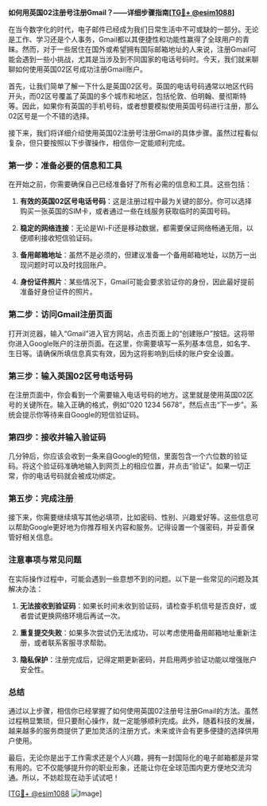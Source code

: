 **如何用英国02注册号注册Gmail？——详细步骤指南[[TG💪+ @esim1088](https://t.me/s/esim1088)]**

在当今数字化的时代，电子邮件已经成为我们日常生活中不可或缺的一部分。无论是工作、学习还是个人事务，Gmail都以其便捷性和功能性赢得了全球用户的青睐。然而，对于一些居住在国外或希望拥有国际邮箱地址的人来说，注册Gmail可能会遇到一些小挑战，尤其是当涉及到不同国家的电话号码时。今天，我们就来聊聊如何使用英国02区号成功注册Gmail账户。

首先，让我们简单了解一下什么是英国02区号。英国的电话号码通常以地区代码开头，而02区号覆盖了英国的多个城市和地区，包括伦敦、伯明翰、曼彻斯特等。因此，如果你有英国的手机号码，或者想要模拟使用英国号码进行注册，那么02区号是一个不错的选择。

接下来，我们将详细介绍使用英国02注册号注册Gmail的具体步骤。虽然过程看似复杂，但只要按照以下步骤操作，相信你一定能顺利完成。

### 第一步：准备必要的信息和工具

在开始之前，你需要确保自己已经准备好了所有必需的信息和工具。这些包括：

1. **有效的英国02区号电话号码**：这是注册过程中最为关键的部分。你可以选择购买一张英国的SIM卡，或者通过一些在线服务获取临时的英国号码。
   
2. **稳定的网络连接**：无论是Wi-Fi还是移动数据，都需要保证网络畅通无阻，以便顺利接收短信验证码。

3. **备用邮箱地址**：虽然不是必须的，但建议准备一个备用邮箱地址，以防万一出现问题时可以及时找回账户。

4. **身份证件照片**：某些情况下，Gmail可能会要求验证你的身份，因此最好提前准备好身份证件的照片。

### 第二步：访问Gmail注册页面

打开浏览器，输入“Gmail”进入官方网站，点击页面上的“创建账户”按钮。这将带你进入Google账户的注册页面。在这里，你需要填写一系列基本信息，如名字、生日等。请确保所填信息真实有效，因为这将影响到后续的账户安全设置。

### 第三步：输入英国02区号电话号码

在注册页面中，你会看到一个需要输入电话号码的地方。这里就是使用英国02区号的关键所在。输入正确的格式，例如“020 1234 5678”，然后点击“下一步”。系统会提示你等待来自Google的短信验证码。

### 第四步：接收并输入验证码

几分钟后，你应该会收到一条来自Google的短信，里面包含一个六位数的验证码。将这个验证码准确地输入到网页上的相应位置，并点击“验证”。如果一切正常，你的电话号码就会被成功绑定。

### 第五步：完成注册

接下来，你需要继续填写其他必填项，比如密码、性别、兴趣爱好等。这些信息可以帮助Google更好地为你推荐相关内容和服务。记得设置一个强密码，并妥善保管好相关信息。

### 注意事项与常见问题

在实际操作过程中，可能会遇到一些意想不到的问题。以下是一些常见的问题及其解决办法：

1. **无法接收到验证码**：如果长时间未收到验证码，请检查手机信号是否良好，或者尝试更换网络环境后再试一次。

2. **重复提交失败**：如果多次尝试仍无法成功，可以考虑使用备用邮箱地址重新注册，或者联系客服寻求帮助。

3. **隐私保护**：注册完成后，记得定期更新密码，并启用两步验证功能以增强账户安全性。

### 总结

通过以上步骤，相信你已经掌握了如何使用英国02注册号注册Gmail的方法。虽然过程稍显繁琐，但只要耐心操作，就一定能够顺利完成。此外，随着科技的发展，越来越多的服务商提供了更加灵活的注册方式，未来或许会有更多便捷的选择供用户使用。

最后，无论你是出于工作需求还是个人兴趣，拥有一封国际化的电子邮箱都是非常有用的。它不仅能够提升你的职业形象，还能让你在全球范围内更方便地交流沟通。所以，不妨趁现在动手试试吧！

[[TG💪+ @esim1088](https://t.me/s/esim1088) ![Image](https://i.postimg.cc/4NQfJmqS/Snipaste-2025-05-13-00-14-12.png)]